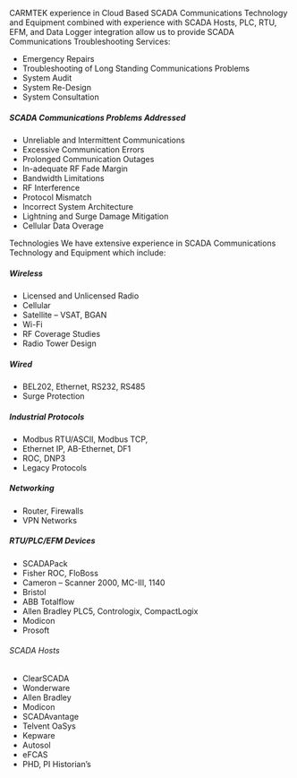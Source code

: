 CARMTEK experience in Cloud Based SCADA Communications Technology and Equipment combined with experience with SCADA Hosts, PLC, RTU, EFM, and Data Logger integration allow us to provide SCADA Communications Troubleshooting Services:
 * Emergency Repairs
 * Troubleshooting of Long Standing Communications Problems
 * System Audit
 * System Re-Design
 * System Consultation
##### SCADA Communications Problems Addressed
 * Unreliable and Intermittent Communications
 * Excessive Communication Errors
 * Prolonged Communication Outages
 * In-adequate RF Fade Margin
 * Bandwidth Limitations
 * RF Interference
 * Protocol Mismatch
 * Incorrect System Architecture
 * Lightning and Surge Damage Mitigation
 * Cellular Data Overage
 
Technologies We have extensive experience in SCADA Communications Technology and Equipment which include:
##### Wireless
 * Licensed and Unlicensed Radio
 * Cellular
 * Satellite – VSAT, BGAN
 * Wi-Fi
 * RF Coverage Studies
 * Radio Tower Design        
##### Wired
 * BEL202, Ethernet, RS232, RS485
 * Surge Protection
##### Industrial Protocols
 * Modbus RTU/ASCII, Modbus TCP,
 * Ethernet IP, AB-Ethernet, DF1
 * ROC, DNP3
 * Legacy Protocols
##### Networking
 * Router, Firewalls
 * VPN Networks
##### RTU/PLC/EFM Devices
 * SCADAPack
 * Fisher ROC, FloBoss
 * Cameron – Scanner 2000, MC-III, 1140
 * Bristol
 * ABB Totalflow
 * Allen Bradley PLC5, Contrologix, CompactLogix
 * Modicon
 * Prosoft
  
###### SCADA Hosts
 * ClearSCADA
 * Wonderware
 * Allen Bradley
 * Modicon
 * SCADAvantage
 * Telvent OaSys
 * Kepware
 * Autosol
 * eFCAS
 * PHD, PI Historian’s
